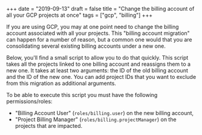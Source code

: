 +++
date = "2019-09-13"
draft = false
title = "Change the billing account of all your GCP projects at once"
tags = ["gcp", "billing"]
+++

If you are using GCP, you may at one point need to change the billing account
associated with all your projects. This "billing account migration" can happen
for a number of reason, but a common one would that you are consolidating
several existing billing accounts under a new one.

Below, you'll find a small script to allow you to do that quickly. This script takes all
the projects linked to one billing account and reassigns them to a new one. It
takes at least two arguments: the ID of the old billing account and the ID of
the new one. You can add project IDs that you want to exclude from this
migration as additional arguments.

To be able to execute this script you must have the following permissions/roles:

* "Billing Account User" (`roles/billing.user`) on the new billing account,
* "Project Billing Manager" (`roles/billing.projectManager`) on the projects
  that are impacted.

<script src="https://gist.github.com/MrTrustor/5a75d0169c2dc7d199f1c568b6755124.js"></script>
